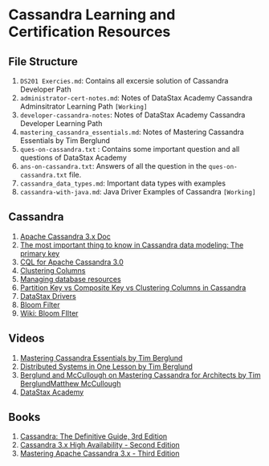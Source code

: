 # Cassandra Learning and Certification Resources

## File Structure

1. ``DS201 Exercies.md``: Contains all excersie solution of Cassandra Developer Path
2. ``administrator-cert-notes.md``: Notes of DataStax Academy Cassandra Adminsitrator Learning Path  ``[Working]``
3. ``developer-cassandra-notes``: Notes of DataStax Academy Cassandra Developer Learning Path
4. ``mastering_cassandra_essentials.md``: Notes of Mastering Cassandra Essentials by Tim Berglund
5. ``ques-on-cassandra.txt`` : Contains some important question and all questions of DataStax Academy
6. ``ans-on-cassandra.txt``: Answers of all the question in the ``ques-on-cassandra.txt`` file.
7. ``cassandra_data_types.md``: Important data types with examples
8. ``cassandra-with-java.md``: Java Driver Examples of Cassandra ``[Working]``

## Cassandra

1. [Apache Cassandra 3.x Doc](https://docs.datastax.com/en/cassandra-oss/3.0/)
2. [The most important thing to know in Cassandra data modeling: The primary key](https://www.datastax.com/blog/2016/02/most-important-thing-know-cassandra-data-modeling-primary-key)
3. [CQL for Apache Cassandra 3.0](https://docs.datastax.com/en/cql-oss/3.3/)
4. [Clustering Columns](https://docs.datastax.com/en/dse/5.1/cql/cql/cql_using/whereClustering.html)
5. [Managing database resources](https://docs.datastax.com/en/dse/6.7/cql/cql/cql_using/cqlManage.html)
6. [Partition Key vs Composite Key vs Clustering Columns in Cassandra](https://www.bmc.com/blogs/cassandra-clustering-columns-partition-composite-key/)
7. [DataStax Drivers](https://www.bmc.com/blogs/cassandra-clustering-columns-partition-composite-key/)
8. [Bloom Filter](https://cassandra.apache.org/doc/latest/operating/bloom_filters.html)
9. [Wiki: Bloom FIlter](https://en.wikipedia.org/wiki/Bloom_filter)

## Videos
1. [Mastering Cassandra Essentials by Tim Berglund](https://learning.oreilly.com/videos/mastering-cassandra-essentials/9781491994122)
2. [Distributed Systems in One Lesson by Tim Berglund](https://learning.oreilly.com/videos/distributed-systems-in/9781491924914)
3. [Berglund and McCullough on Mastering Cassandra for Architects by Tim BerglundMatthew McCullough](https://learning.oreilly.com/videos/berglund-and-mccullough/9781449327378)
4. [DataStax Academy](https://academy.datastax.com/dashboard#paths)

## Books
1. [Cassandra: The Definitive Guide, 3rd Edition](https://learning.oreilly.com/library/view/cassandra-the-definitive/9781098115159/)
2. [Cassandra 3.x High Availability - Second Edition](https://learning.oreilly.com/library/view/cassandra-3x-high/9781786462107/)
3. [Mastering Apache Cassandra 3.x - Third Edition](https://learning.oreilly.com/library/view/mastering-apache-cassandra/9781789131499/)


